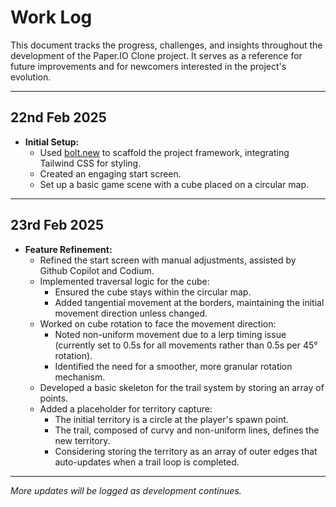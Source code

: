 # Work Log

This document tracks the progress, challenges, and insights throughout the development of the Paper.IO Clone project. It serves as a reference for future improvements and for newcomers interested in the project's evolution.

---

## 22nd Feb 2025

- **Initial Setup:**
  - Used [bolt.new](https://bolt.new/) to scaffold the project framework, integrating Tailwind CSS for styling.
  - Created an engaging start screen.
  - Set up a basic game scene with a cube placed on a circular map.

---

## 23rd Feb 2025

- **Feature Refinement:**
  - Refined the start screen with manual adjustments, assisted by Github Copilot and Codium.
  - Implemented traversal logic for the cube:
    - Ensured the cube stays within the circular map.
    - Added tangential movement at the borders, maintaining the initial movement direction unless changed.
  - Worked on cube rotation to face the movement direction:
    - Noted non-uniform movement due to a lerp timing issue (currently set to 0.5s for all movements rather than 0.5s per 45° rotation).
    - Identified the need for a smoother, more granular rotation mechanism.
  - Developed a basic skeleton for the trail system by storing an array of points.
  - Added a placeholder for territory capture:
    - The initial territory is a circle at the player's spawn point.
    - The trail, composed of curvy and non-uniform lines, defines the new territory.
    - Considering storing the territory as an array of outer edges that auto-updates when a trail loop is completed.

---

_More updates will be logged as development continues._
